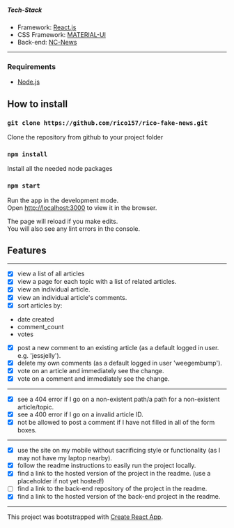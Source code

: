 
##### Tech-Stack
* Framework: [React.js](https://reactjs.org/)
* CSS Framework: [MATERIAL-UI](https://material-ui.com/)
* Back-end: [NC-News](https://rico-nc-api.herokuapp.com/)

<!-- 
##### TDD 
* Testing Framework: [Jest](https://jestjs.io/) -->
---
### Requirements

* [Node.js](https://nodejs.org/)

## How to install


### `git clone https://github.com/rico157/rico-fake-news.git`

Clone the repository from github to your project folder


### `npm install`

Install all the needed node packages 


### `npm start`

Run the app in the development mode.<br />
Open [http://localhost:3000](http://localhost:3000) to view it in the browser.

The page will reload if you make edits.<br />
You will also see any lint errors in the console.




## Features
---
- [x] view a list of all articles
- [x] view a page for each topic with a list of related articles.
- [x] view an individual article.
- [x] view an individual article's comments.
- [x] sort articles by:
 - date created
 - comment_count
 - votes
- [x] post a new comment to an existing article (as a default logged in user. e.g. 'jessjelly').
- [x] delete my own comments (as a default logged in user 'weegembump').
- [x] vote on an article and immediately see the change.
- [x] vote on a comment and immediately see the change.
---
- [x] see a 404 error if I go on a non-existent path/a path for a non-existent article/topic.
- [x] see a 400 error if I go on a invalid article ID.
- [x] not be allowed to post a comment if I have not filled in all of the form boxes.
---
- [x] use the site on my mobile without sacrificing style or functionality (as I may not have my laptop nearby).
- [x] follow the readme instructions to easily run the project locally.
- [x] find a link to the hosted version of the project in the readme. (use a placeholder if not yet hosted!)
- [ ] find a link to the back-end repository of the project in the readme.
- [x] find a link to the hosted version of the back-end project in the readme.
---



This project was bootstrapped with [Create React App](https://github.com/facebook/create-react-app).

